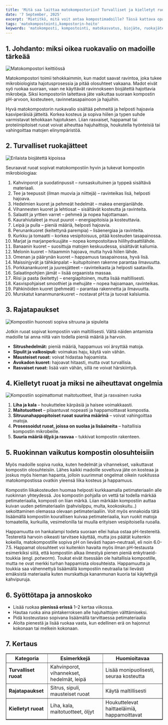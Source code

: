 ```yaml
---
title: 'Mitä saa laittaa matokompostoriin? Turvalliset ja kielletyt ruoat'
date: '7 September, 2025'
excerpt: 'Mietitkö, mitä voit antaa kompostimadoille? Tässä kattava opas turvallisista ja kielletyistä ruoista sekä vinkkejä annosteluun ja kompostorin tasapainon ylläpitämiseen.'
tags: 'matokompostointi,kompostorin-hoito'
keywords: 'matokomposti, kompostointi, matokasvatus, biojäte, ruokajäte, ympäristöystävällinen, kierrätys, kotikompostointi, puutarhanhoito, eisenia fetida, red wiggler, matokakka, kotipuutarha, vihreä elämä'
---
```


## 1. Johdanto: miksi oikea ruokavalio on madoille tärkeää

<picture>
  <source srcset="/images/posts/mita-saa-laittaa-matokompostoriin-turvalliset-ja-kielletyt-ruoat/matokomposti-keittiossa-800.avif 800w, /images/posts/mita-saa-laittaa-matokompostoriin-turvalliset-ja-kielletyt-ruoat/matokomposti-keittiossa-1200.avif 1200w" type="image/avif">
  <source srcset="/images/posts/mita-saa-laittaa-matokompostoriin-turvalliset-ja-kielletyt-ruoat/matokomposti-keittiossa-800.webp 800w, /images/posts/mita-saa-laittaa-matokompostoriin-turvalliset-ja-kielletyt-ruoat/matokomposti-keittiossa-1200.webp 1200w" type="image/webp">
  <img src="/images/posts/mita-saa-laittaa-matokompostoriin-turvalliset-ja-kielletyt-ruoat/matokomposti-keittiossa-800.jpg" srcset="/images/posts/mita-saa-laittaa-matokompostoriin-turvalliset-ja-kielletyt-ruoat/matokomposti-keittiossa-800.jpg 800w, /images/posts/mita-saa-laittaa-matokompostoriin-turvalliset-ja-kielletyt-ruoat/matokomposti-keittiossa-1200.jpg 1200w" alt="Matokompostori keittiössä" sizes="(max-width: 600px) 100vw, 800px" style="max-width:100%;height:auto;" loading="lazy">
</picture>

Matokompostori toimii tehokkaimmin, kun madot saavat ravintoa, joka tukee mikrobiologista hajotusprosessia ja pitää olosuhteet vakaana. Madot eivät syö ruokaa suoraan, vaan ne käyttävät ravinnokseen biojätettä hajottavia mikrobeja. Siksi kompostoriin laitettava jäte vaikuttaa suoraan kompostin pH-arvoon, kosteuteen, ravinnetasapainoon ja hajuihin.

Hyvä matokompostorin ruokavalio sisältää pehmeitä ja helposti hajoavia kasviperäisiä jätteitä. Korkea kosteus ja sopiva hiilen ja typen suhde varmistavat tehokkaan hajotuksen. Liian rasvaiset, happamat tai proteiinipitoiset ruoat voivat aiheuttaa hajuhaittoja, houkutella hyönteisiä tai vahingoittaa matojen elinympäristöä.

## 2. Turvalliset ruokajätteet

<picture>
  <source srcset="/images/posts/mita-saa-laittaa-matokompostoriin-turvalliset-ja-kielletyt-ruoat/biojate-kipoissa-800.avif 800w, /images/posts/mita-saa-laittaa-matokompostoriin-turvalliset-ja-kielletyt-ruoat/biojate-kipoissa-1200.avif 1200w" type="image/avif">
  <source srcset="/images/posts/mita-saa-laittaa-matokompostoriin-turvalliset-ja-kielletyt-ruoat/biojate-kipoissa-800.webp 800w, /images/posts/mita-saa-laittaa-matokompostoriin-turvalliset-ja-kielletyt-ruoat/biojate-kipoissa-1200.webp 1200w" type="image/webp">
  <img src="/images/posts/mita-saa-laittaa-matokompostoriin-turvalliset-ja-kielletyt-ruoat/biojate-kipoissa-800.jpg" srcset="/images/posts/mita-saa-laittaa-matokompostoriin-turvalliset-ja-kielletyt-ruoat/biojate-kipoissa-800.jpg 800w, /images/posts/mita-saa-laittaa-matokompostoriin-turvalliset-ja-kielletyt-ruoat/biojate-kipoissa-1200.jpg 1200w" alt="Erilaista biojätettä kipoissa" sizes="(max-width: 600px) 100vw, 800px" style="max-width:100%;height:auto;" loading="lazy">
</picture>

Seuraavat ruoat sopivat matokompostiin hyvin ja tukevat kompostin mikrobiologiaa:

1. Kahvinporot ja suodatinpussit – runsaskuituinen ja typpeä sisältävä materiaali.
2. Tee ja teepussit (ilman muovia ja niittejä) – ravinteikas lisä, helposti hajoava.
3. Hedelmien kuoret ja pehmeät hedelmät – makea energianlähde.
4. Vihannesten kuoret ja lehtiosat – sisältävät kosteutta ja ravinteita.
5. Salaatit ja yrttien varret – pehmeä ja nopea hajottamaan.
6. Kaurahiutaleet ja muut puurot – energiapitoisia ja kosteuttavia.
7. Leipä ja pulla – pieniä määriä, helposti hajoavia.
8. Perunankuoret (keitettynä parempia) – lisäenergiaa ja ravinteita.
9. Kurkku ja tomaatti – korkea vesipitoisuus, pitää kosteuden tasapainossa.
10. Marjat ja marjanperkuujäte – nopea kompostoitava hiilihydraattilähde.
11. Banaanin kuoret – suosittuja matojen keskuudessa, sisältävät kaliumia.
12. Melonin kuoret – hitaammin hajoava, mutta hyvä hiilen lähde.
13. Omenan ja päärynän kuoret – happamuus tasapainossa, hyvä lisä.
14. Maissinjyvät ja tähkänpalat – kuitupitoinen rakenne parantaa ilmavuutta.
15. Porkkanankuoret ja juuresjätteet – ravinteikasta ja helposti saatavilla.
16. Salaatinpohjien jämät – lisää orgaanista massaa.
17. Riisi ja pasta (keitetty) – energiapitoinen, mutta lisää maltillisesti.
18. Kasvispohjaiset smoothiet ja mehujäte – nopea hajoamaan, ravinteikas.
19. Pähkinöiden kuoret (pehmeät) – parantaa rakennetta ja ilmavuutta.
20. Murskatut kananmunankuoret – nostavat pH:ta ja tuovat kalsiumia.

## 3. Rajatapaukset

<picture>
  <source srcset="/images/posts/mita-saa-laittaa-matokompostoriin-turvalliset-ja-kielletyt-ruoat/komposti-rajatapaukset-800.avif 800w, /images/posts/mita-saa-laittaa-matokompostoriin-turvalliset-ja-kielletyt-ruoat/komposti-rajatapaukset-1200.avif 1200w" type="image/avif">
  <source srcset="/images/posts/mita-saa-laittaa-matokompostoriin-turvalliset-ja-kielletyt-ruoat/komposti-rajatapaukset-800.webp 800w, /images/posts/mita-saa-laittaa-matokompostoriin-turvalliset-ja-kielletyt-ruoat/komposti-rajatapaukset-1200.webp 1200w" type="image/webp">
  <img src="/images/posts/mita-saa-laittaa-matokompostoriin-turvalliset-ja-kielletyt-ruoat/komposti-rajatapaukset-800.jpg" srcset="/images/posts/mita-saa-laittaa-matokompostoriin-turvalliset-ja-kielletyt-ruoat/komposti-rajatapaukset-800.jpg 800w, /images/posts/mita-saa-laittaa-matokompostoriin-turvalliset-ja-kielletyt-ruoat/komposti-rajatapaukset-1200.jpg 1200w" alt="Kompostiin huonosti sopiva sitruuna ja sipuleita" sizes="(max-width: 600px) 100vw, 800px" style="max-width:100%;height:auto;" loading="lazy">
</picture>

Jotkin ruoat sopivat kompostiin vain maltillisesti. Vältä näiden antamista madoille tai anna niitä vain todella pieniä määriä ja harvoin.

- **Sitrushedelmät:** pieniä määriä, happamuus voi ärsyttää matoja.
- **Sipulit ja valkosipuli:** voimakas haju, käytä vain vähän.
- **Mausteiset ruoat:** voivat hidastaa hajoamista.
- **Avokadon kuoret:** hajoavat hitaasti, mutta ovat turvallisia.
- **Rasvaiset ruoat:** lisää vain vähän, sillä ne voivat härskiintyä.

## 4. Kielletyt ruoat ja miksi ne aiheuttavat ongelmia

<picture>
  <source srcset="/images/posts/mita-saa-laittaa-matokompostoriin-turvalliset-ja-kielletyt-ruoat/ei-kompostiin-800.avif 800w, /images/posts/mita-saa-laittaa-matokompostoriin-turvalliset-ja-kielletyt-ruoat/ei-kompostiin-1200.avif 1200w" type="image/avif">
  <source srcset="/images/posts/mita-saa-laittaa-matokompostoriin-turvalliset-ja-kielletyt-ruoat/ei-kompostiin-800.webp 800w, /images/posts/mita-saa-laittaa-matokompostoriin-turvalliset-ja-kielletyt-ruoat/ei-kompostiin-1200.webp 1200w" type="image/webp">
  <img src="/images/posts/mita-saa-laittaa-matokompostoriin-turvalliset-ja-kielletyt-ruoat/ei-kompostiin-800.jpg" srcset="/images/posts/mita-saa-laittaa-matokompostoriin-turvalliset-ja-kielletyt-ruoat/ei-kompostiin-800.jpg 800w, /images/posts/mita-saa-laittaa-matokompostoriin-turvalliset-ja-kielletyt-ruoat/ei-kompostiin-1200.jpg 1200w" alt="Kompostiin sopimattomat maitotuotteet, lihat ja rasvainen ruoka" sizes="(max-width: 600px) 100vw, 800px" style="max-width:100%;height:auto;" loading="lazy">
</picture>

1. **Liha ja kala** – houkuttelee kärpäsiä ja haisee voimakkaasti.
2. **Maitotuotteet** – pilaantuvat nopeasti ja happamoittavat kompostia.
3. **Sitruunahappopitoiset ruoat suurina määrinä** – voivat vahingoittaa matoja.
4. **Prosessoidut ruoat, joissa on suolaa ja lisäaineita** – haitallisia kompostin mikrobeille.
5. **Suuria määriä öljyä ja rasvaa** – tukkivat kompostin rakenteen.

## 5. Ruokinnan vaikutus kompostin olosuhteisiin

Myös madoille sopiva ruoka, kuten hedelmät ja vihannekset, vaikuttavat kompostin olosuhteisiin. Lähes kaikki madoille soveltuva jäte on kosteaa ja joskus myös hieman hapanta, jolloin suurimmat ongelmat oikein ruokitussa matokompostissa ovatkin yleensä liika kosteus ja happamuus.

Kompostin liikakosteuden huomaa helposti kurkkaamalla petimateriaalin alle ruokinnan yhteydessä. Jos kompostin pohjalla on vettä tai todella märkää petimateriaalia, komposti on liian märkä. Liian märkään kompostiin auttaa kuivan uuden petimateriaalin (pahvisilppu, multa, kookoskuitu..) sekoittaminen olemassa olevaan petimateriaaliin. Voit myös ennakoida tätä lisäämällä kompostiin kourallisen kuivaa petimateriaalia, kun ruokit matoja tomaateilla, kurkuilla, vesimelonilla tai muulla erityisen vesipitoisella ruoalla.

Happamuutta on hankalampi todeta suoraan ellei halua ostaa pH-testereitä. Testereitä harvoin oikeasti tarvitsee käyttää, mutta jos päätät kuitenkin kokeilla, matokompostille sopiva pH on lievästi hapan–neutraali, eli noin 6.0-7.5. Happamat olosuhteet voi kuitenkin havaita myös ilman pH-testausta esimerkiksi siitä, että kompostiin alkaa ilmestyä pienen pieniä enkytraeid-toukkia (engl. _potworm_). Toukat eivät itsessään ole haitallisia kompostille, mutta ne ovat merkki turhan happamista olosuhteista. Happamuutta ja toukkia saa vähennettyä lisäämällä kompostiin neutraalia tai lievästi emäksistä materiaalia kuten murskattuja kananmunan kuoria tai käytettyjä kahvipuruja.

## 6. Syöttötapa ja annoskoko

- Lisää ruokaa **pienissä erissä** 1–2 kertaa viikossa.
- Hautaa ruoka aina pintakerroksen alle hajuhaittojen välttämiseksi.
- Pidä kosteustaso sopivana lisäämällä tarvittaessa petimateriaalia
- Aloita pienestä ja lisää ruokaa vasta, kun edellinen erä on hajonnut kokonaan tai melkein kokonaan.

## 7. Kertaus

<table border="1">
  <thead>
    <tr>
      <th>Kategoria</th>
      <th>Esimerkkejä</th>
      <th>Huomioitavaa</th>
    </tr>
  </thead>
  <tbody>
    <tr>
      <td><strong>Turvalliset ruoat</strong></td>
      <td>Kahvinporot, vihannekset, hedelmät, leipä</td>
      <td>Lisää monipuolisesti, seuraa kosteutta</td>
    </tr>
    <tr>
      <td><strong>Rajatapaukset</strong></td>
      <td>Sitrus, sipuli, mausteiset ruoat</td>
      <td>Käytä maltillisesti</td>
    </tr>
    <tr>
      <td><strong>Kielletyt ruoat</strong></td>
      <td>Liha, kala, maitotuotteet, öljyt</td>
      <td>Houkuttelevat haittaeläimiä, happamoittavat</td>
    </tr>
  </tbody>
</table>
